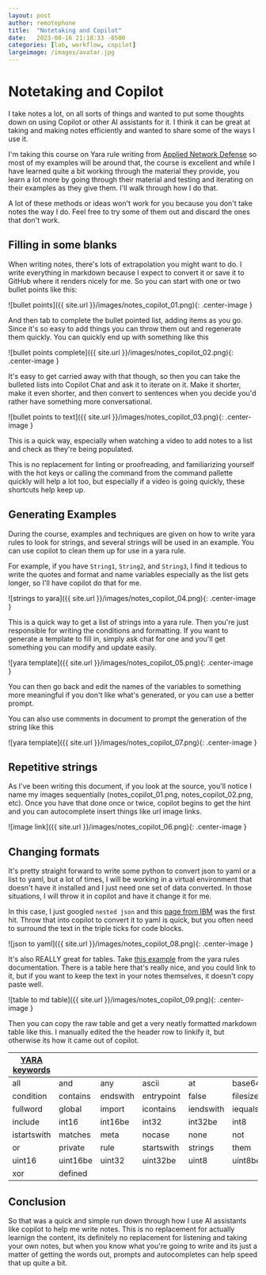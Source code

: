 ```yaml
---
layout: post
author: remotephone
title:  "Notetaking and Copilot"
date:   2023-08-16 21:18:33 -0500
categories: [lab, workflow, copilot]
largeimage: /images/avatar.jpg
---
```


# Notetaking and Copilot

I take notes a lot, on all sorts of things and wanted to put some thoughts down on using Copilot or other AI assistants for it. I think it can be great at taking and making notes efficiently and wanted to share some of the ways I use it.

I'm taking this course on Yara rule writing from [Applied Network Defense](https://www.networkdefense.co/courses/yara/) so most of my examples will be around that, the course is excellent and while I have learned quite a bit working through the material they provide, you learn a lot more by going through their material and testing and iterating on their examples as they give them. I'll walk through how I do that.

A lot of these methods or ideas won't work for you because you don't take notes the way I do. Feel free to try some of them out and discard the ones that don't work.

## Filling in some blanks

When writing notes, there's lots of extrapolation you might want to do. I write everything in markdown because I expect to convert it or save it to GitHub where it renders nicely for me. So you can start with one or two bullet points like this:

![bullet points]({{ site.url }}/images/notes_copilot_01.png){: .center-image }

And then tab to complete the bullet pointed list, adding items as you go. Since it's so easy to add things you can throw them out and regenerate them quickly. You can quickly end up with something like this

![bullet points complete]({{ site.url }}/images/notes_copilot_02.png){: .center-image }

It's easy to get carried away with that though, so then you can take the bulleted lists into Copilot Chat and ask it to iterate on it. Make it shorter, make it even shorter, and then convert to sentences when you decide you'd rather have something more conversational.

![bullet points to text]({{ site.url }}/images/notes_copilot_03.png){: .center-image }

This is a quick way, especially when watching a video to add notes to a list and check as they're being populated.

This is no replacement for linting or proofreading, and familiarizing yourself with the hot keys or calling the command from the command pallette quickly will help a lot too, but especially if a video is going quickly, these shortcuts help keep up.

## Generating Examples

During the course, examples and techniques are given on how to write yara rules to look for strings, and several strings will be used in an example. You can use copilot to clean them up for use in a yara rule.

For example, if you have `String1`, `String2`, and `String3`, I find it tedious to write the quotes and format and name variables especially as the list gets longer, so I'll have copilot do that for me.

![strings to yara]({{ site.url }}/images/notes_copilot_04.png){: .center-image }

This is a quick way to get a list of strings into a yara rule. Then you're just responsible for writing the conditions and formatting. If you want to generate a template to fill in, simply ask chat for one and you'll get something you can modify and update easily.

![yara template]({{ site.url }}/images/notes_copilot_05.png){: .center-image }

You can then go back and edit the names of the variables to something more meaningful if you don't like what's generated, or you can use a better prompt.

You can also use comments in document to prompt the generation of the string like this

![yara template]({{ site.url }}/images/notes_copilot_07.png){: .center-image }

## Repetitive strings

As I've been writing this document, if you look at the source, you'll notice I name my images sequentially (notes_copilot_01.png, notes_copilot_02.png, etc). Once you have that done once or twice, copilot begins to get the hint and you can autocomplete insert things like url image links.

![image link]({{ site.url }}/images/notes_copilot_06.png){: .center-image }

## Changing formats

It's pretty straight forward to write some python to convert json to yaml or a list to yaml, but a lot of times, I will be working in a virtual environment that doesn't have it installed and I just need one set of data converted. In those situations, I will throw it in copilot and have it change it for me.

In this case, I just googled `nested json` and this [page from IBM](https://www.ibm.com/docs/no/db2/11.5?topic=documents-json-nested-objects) was the first hit. Throw that into copilot to convert it to yaml is quick, but you often need to surround the text in the triple ticks for code blocks.

![json to yaml]({{ site.url }}/images/notes_copilot_08.png){: .center-image }

It's also REALLY great for tables. Take [this example](https://yara.readthedocs.io/en/stable/writingrules.html#table-1) from the yara rules documentation. There is a table here that's really nice, and you could link to it, but if you want to keep the text in your notes themselves, it doesn't copy paste well.

![table to md table]({{ site.url }}/images/notes_copilot_09.png){: .center-image }

Then you can copy the raw table and get a very neatly formatted markdown table like this. I manually edited the the header row to linkify it, but otherwise its how it came out of copilot. 

| [YARA keywords](https://yara.readthedocs.io/en/stable/writingrules.html#table-1) |            |            |            |            |            |            |
|---------------|------------|------------|------------|------------|------------|------------|
| all           | and        | any        | ascii      | at         | base64     | base64wide |
| condition     | contains  | endswith  | entrypoint | false      | filesize  | for        |
| fullword      | global     | import     | icontains | iendswith | iequals   | in         |
| include       | int16      | int16be    | int32      | int32be    | int8       | int8be     |
| istartswith   | matches   | meta       | nocase     | none       | not        | of         |
| or            | private    | rule       | startswith | strings    | them       | true       |
| uint16        | uint16be  | uint32    | uint32be  | uint8      | uint8be   | wide       |
| xor           | defined    |            |            |            |            |            |

## Conclusion

So that was a quick and simple run down through how I use AI assistants like copilot to help me write notes. This is no replacement for actually learnign the content, its definitely no replacement for listening and taking your own notes, but when you know what you're going to write and its just a matter of getting the words out, prompts and autocompletes can help speed that up quite a bit.